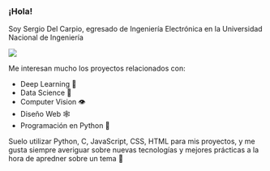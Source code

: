 ### ¡Hola!
Soy Sergio Del Carpio, egresado de Ingeniería Electrónica en la Universidad Nacional de Ingeniería

<img src="https://scitechdaily.com/images/Machine-Learning-AI-Concept.gif">

Me interesan mucho los proyectos relacionados con:

- Deep Learning 🤖
- Data Science 🦾
- Computer Vision 👁️
- Diseño Web 🕸️
- Programación en Python 🐍

Suelo utilizar Python, C, JavaScript, CSS, HTML para mis proyectos, y me gusta siempre averiguar sobre nuevas tecnologías y mejores prácticas a la hora de apredner sobre un tema 🌻
